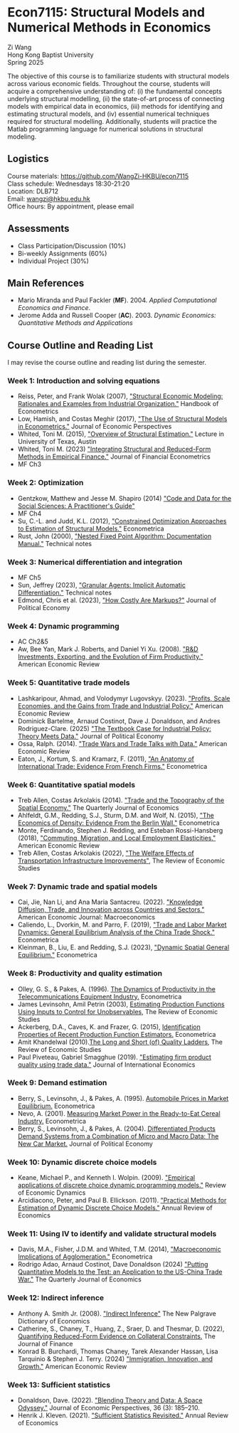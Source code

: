 # Econ7115: Structural Models and Numerical Methods in Economics
Zi Wang  
Hong Kong Baptist University  
Spring 2025

The objective of this course is to familiarize students with structural models across various economic fields. Throughout the course, students will acquire a comprehensive understanding of: (i) the fundamental concepts underlying structural modelling, (ii) the state-of-art process of connecting models with empirical data in economics, (iii) methods for identifying and estimating structural models, and (iv) essential numerical techniques required for structural modelling. Additionally, students will practice the Matlab programming language for numerical solutions in structural modeling.  

## Logistics
Course materials: https://github.com/WangZi-HKBU/econ7115  
Class schedule: Wednesdays 18:30-21:20  
Location: DLB712  
Email: wangzi@hkbu.edu.hk  
Office hours: By appointment, please email

## Assessments
- Class Participation/Discussion (10%)
- Bi-weekly Assignments (60%)
- Individual Project (30%)

## Main References
- Mario Miranda and Paul Fackler (**MF**). 2004. *Applied Computational Economics and Finance*. 
- Jerome Adda and Russell Cooper (**AC**). 2003. *Dynamic Economics: Quantitative Methods and Applications*

## Course Outline and Reading List
I may revise the course outline and reading list during the semester.  

### Week 1: Introduction and solving equations
- Reiss, Peter, and Frank Wolak (2007), ["Structural Economic Modeling: Rationales and Examples from Industrial Organization."](https://www.sciencedirect.com/science/article/abs/pii/S1573441207060643) Handbook of Econometrics
- Low, Hamish, and Costas Meghir (2017), ["The Use of Structural Models in Econometrics."](https://www.aeaweb.org/articles?id=10.1257/jep.31.2.33) Journal of Economic Perspectives
- Whited, Toni M. (2015), ["Overview of Structural Estimation."](http://toni.marginalq.com/discussions/Texas_Structural_Estimation_Lecture.pdf) Lecture in University of Texas, Austin
- Whited, Toni M. (2023) ["Integrating Structural and Reduced-Form Methods in Empirical Finance."](https://academic.oup.com/jfec/article-abstract/21/3/597/6833184?redirectedFrom=fulltext&login=false) Journal of Financial Econometrics
- MF Ch3

### Week 2: Optimization
- Gentzkow, Matthew and Jesse M. Shapiro (2014) ["Code and Data for the Social Sciences: A Practitioner's Guide"](https://web.stanford.edu/~gentzkow/research/CodeAndData.pdf)
- MF Ch4
- Su, C.-L. and Judd, K.L. (2012), ["Constrained Optimization Approaches to Estimation of Structural Models."](https://onlinelibrary.wiley.com/doi/abs/10.3982/ECTA7925) Econometrica
- Rust, John (2000), ["Nested Fixed Point Algorithm: Documentation Manual."](https://editorialexpress.com/jrust/nfxp.pdf) Technical notes

### Week 3: Numerical differentiation and integration
- MF Ch5
- Sun, Jeffrey (2023), ["Granular Agents: Implicit Automatic Differentiation."](https://jeffreyesun.com/#working_papers) Technical notes
- Edmond, Chris et al. (2023), ["How Costly Are Markups?"](https://www.journals.uchicago.edu/doi/abs/10.1086/722986) Journal of Political Economy

### Week 4: Dynamic programming
- AC Ch2&5
- Aw, Bee Yan, Mark J. Roberts, and Daniel Yi Xu. (2008). ["R&D Investments, Exporting, and the Evolution of Firm Productivity."](https://www.jstor.org/stable/29730063) American Economic Review

### Week 5: Quantitative trade models
- Lashkaripour, Ahmad, and Volodymyr Lugovskyy. (2023). ["Profits, Scale Economies, and the Gains from Trade and Industrial Policy."](https://www.aeaweb.org/articles?id=10.1257/aer.20210419) American Economic Review
- Dominick Bartelme, Arnaud Costinot, Dave J. Donaldson, and Andres Rodriguez-Clare. (2025) ["The Textbook Case for Industrial Policy: Theory Meets Data."](https://dave-donaldson.com/wp-content/uploads/BCDR.pdf) Journal of Political Economy
- Ossa, Ralph. (2014). ["Trade Wars and Trade Talks with Data."](https://www.aeaweb.org/articles?id=10.1257/aer.104.12.4104) American Economic Review
- Eaton, J., Kortum, S. and Kramarz, F. (2011), ["An Anatomy of International Trade: Evidence From French Firms."](https://onlinelibrary.wiley.com/doi/abs/10.3982/ECTA8318) Econometrica

### Week 6: Quantitative spatial models
- Treb Allen, Costas Arkolakis (2014). ["Trade and the Topography of the Spatial Economy."](https://academic.oup.com/qje/article-abstract/129/3/1085/1818077) The Quarterly Journal of Economics
- Ahlfeldt, G.M., Redding, S.J., Sturm, D.M. and Wolf, N. (2015), ["The Economics of Density: Evidence From the Berlin Wall."](https://onlinelibrary.wiley.com/doi/abs/10.3982/ECTA10876) Econometrica
- Monte, Ferdinando, Stephen J. Redding, and Esteban Rossi-Hansberg (2018), ["Commuting, Migration, and Local Employment Elasticities."](https://www.aeaweb.org/articles?id=10.1257/aer.20151507) American Economic Review
- Treb Allen, Costas Arkolakis (2022), ["The Welfare Effects of Transportation Infrastructure Improvements"](https://academic.oup.com/restud/article-abstract/89/6/2911/6519332), The Review of Economic Studies

### Week 7: Dynamic trade and spatial models
- Cai, Jie, Nan Li, and Ana Maria Santacreu. (2022). ["Knowledge Diffusion, Trade, and Innovation across Countries and Sectors."](https://www.aeaweb.org/articles?id=10.1257/mac.20200084) American Economic Journal: Macroeconomics
- Caliendo, L., Dvorkin, M. and Parro, F. (2019), ["Trade and Labor Market Dynamics: General Equilibrium Analysis of the China Trade Shock."](https://onlinelibrary.wiley.com/doi/full/10.3982/ECTA13758) Econometrica
- Kleinman, B., Liu, E. and Redding, S.J. (2023), ["Dynamic Spatial General Equilibrium."](https://onlinelibrary.wiley.com/doi/full/10.3982/ECTA20273) Econometrica

### Week 8: Productivity and quality estimation
- Olley, G. S., & Pakes, A. (1996). [The Dynamics of Productivity in the Telecommunications Equipment Industry.](https://www.jstor.org/stable/2171831) Econometrica
- James Levinsohn, Amil Petrin (2003), [Estimating Production Functions Using Inputs to Control for Unobservables](https://academic.oup.com/restud/article-abstract/70/2/317/1586773), The Review of Economic Studies
- Ackerberg, D.A., Caves, K. and Frazer, G. (2015), [Identification Properties of Recent Production Function Estimators.](https://onlinelibrary.wiley.com/doi/pdf/10.3982/ECTA13408) Econometrica
- Amit Khandelwal (2010).[The Long and Short (of) Quality Ladders](https://academic.oup.com/restud/article-abstract/77/4/1450/1644448), The Review of Economic Studies
- Paul Piveteau, Gabriel Smagghue (2019). ["Estimating firm product quality using trade data."](https://www.sciencedirect.com/science/article/abs/pii/S0022199619300194) Journal of International Economics

### Week 9: Demand estimation
- Berry, S., Levinsohn, J., & Pakes, A. (1995). [Automobile Prices in Market Equilibrium.](https://www.jstor.org/stable/2171802) Econometrica
- Nevo, A. (2001). [Measuring Market Power in the Ready-to-Eat Cereal Industry.](https://onlinelibrary.wiley.com/doi/10.1111/1468-0262.00194) Econometrica
- Berry, S., Levinsohn, J., & Pakes, A. (2004). [Differentiated Products Demand Systems from a Combination of Micro and Macro Data: The New Car Market.](https://www.journals.uchicago.edu/doi/10.1086/379939) Journal of Political Economy

### Week 10: Dynamic discrete choice models
- Keane, Michael P., and Kenneth I. Wolpin. (2009). ["Empirical applications of discrete choice dynamic programming models."](https://www.sciencedirect.com/science/article/abs/pii/S1094202508000318) Review of Economic Dynamics
- Arcidiacono, Peter, and Paul B. Ellickson. (2011). ["Practical Methods for Estimation of Dynamic Discrete Choice Models."](https://www.annualreviews.org/content/journals/10.1146/annurev-economics-111809-125038) Annual Review of Economics

### Week 11: Using IV to identify and validate structural models
- Davis, M.A., Fisher, J.D.M. and Whited, T.M. (2014), ["Macroeconomic Implications of Agglomeration."](https://onlinelibrary.wiley.com/doi/pdf/10.3982/ECTA9029) Econometrica
- Rodrigo Adao, Arnaud Costinot, Dave Donaldson (2024) ["Putting Quantitative Models to the Test: an Application to the US-China Trade War."](https://dave-donaldson.com/wp-content/uploads/ACD.pdf) The Quarterly Journal of Economics

### Week 12: Indirect inference
- Anthony A. Smith Jr. (2008). ["Indirect Inference"](http://www.econ.yale.edu/smith/palgrave7.pdf) The New Palgrave Dictionary of Economics
- Catherine, S., Chaney, T., Huang, Z., Sraer, D. and Thesmar, D. (2022), [Quantifying Reduced-Form Evidence on Collateral Constraints.](https://onlinelibrary.wiley.com/doi/full/10.1111/jofi.13158) The Journal of Finance
- Konrad B. Burchardi, Thomas Chaney, Tarek Alexander Hassan, Lisa Tarquinio & Stephen J. Terry. (2024) ["Immigration, Innovation, and Growth."](https://www.nber.org/papers/w27075) American Economic Review

### Week 13: Sufficient statistics
- Donaldson, Dave. (2022). ["Blending Theory and Data: A Space Odyssey."](https://www.aeaweb.org/articles?id=10.1257/jep.36.3.185) Journal of Economic Perspectives, 36 (3): 185–210.
- Henrik J. Kleven. (2021). ["Sufficient Statistics Revisited."](https://www.annualreviews.org/content/journals/10.1146/annurev-economics-060220-023547) Annual Review of Economics
